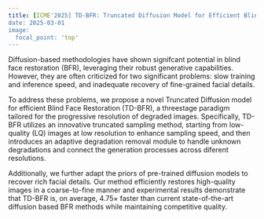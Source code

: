 ```yaml
---
title: [ICME'2025] TD-BFR: Truncated Diffusion Model for Efficient Blind Face Restoration
date: 2025-03-01
image:
  focal_point: 'top'
---
```


<!--more-->
Diffusion-based methodologies have shown signifcant potential in blind face restoration (BFR), leveraging their robust generative capabilities. However, they are often criticized for two significant problems: slow training and inference speed, and inadequate recovery of fine-grained facial details. 

To address these problems, we propose a novel Truncated Diffusion model for efficient Blind Face Restoration (TD-BFR), a threestage paradigm tailored for the progressive resolution of degraded images. Specifically, TD-BFR utilizes an innovative truncated sampling method, starting from low-quality (LQ) images at low resolution to enhance sampling speed, and then introduces an adaptive degradation removal module to handle unknown
degradations and connect the generation processes across diferent resolutions. 

Additionally, we further adapt the priors of pre-trained diffusion models to recover rich facial details. Our method efficiently restores high-quality images in a coarse-to-fine manner and experimental results demonstrate that TD-BFR is, on average, 4.75× faster than current state-of-the-art diffusion based BFR methods while maintaining competitive quality.

